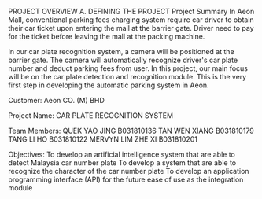 PROJECT OVERVIEW
A. DEFINING THE PROJECT
Project Summary
In Aeon Mall, conventional parking fees charging system require car driver to obtain their car ticket upon entering the mall at the barrier gate. Driver need to pay for the ticket before leaving the mall at the packing machine.

In our car plate recognition system, a camera will be positioned at the barrier gate. The camera will automatically recognize driver's car plate number and deduct parking fees from user. In this project, our main focus will be on the car plate detection and recognition module. This is the very first step in developing the automatic parking system in Aeon.

Customer: Aeon CO. (M) BHD

Project Name: CAR PLATE RECOGNITION SYSTEM

Team Members:
QUEK YAO JING B031810136
TAN WEN XIANG B031810179
TANG LI HO B031810122
MERVYN LIM ZHE XI B031810201

Objectives:
To develop an artificial intelligence system that are able to detect Malaysia car number plate
To develop a system that are able to recognize the character of the car number plate
To develop an application programming interface (API) for the future ease of use as the integration module
